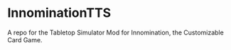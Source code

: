 # InnominationTTS
A repo for the Tabletop Simulator Mod for Innomination, the Customizable Card Game.
